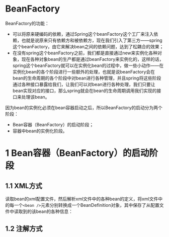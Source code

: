 # BeanFactory

BeanFactory的功能：

- 可以将原来硬编码的依赖，通过Spring这个beanFactory这个工厂来注入依赖，也就是说原来只有依赖方和被依赖方，现在我们引入了第三方——spring这个beanFactory，由它来解决bean之间的依赖问题，达到了松耦合的效果；
- 在没有spring这个beanFactory之前，我们都是直接通过new来实例化各种对象，现在各种对象bean的生产都是通过beanFactory来实例化的，这样的话，spring这个beanFactory就可以在实例化bean的过程中，做一些小动作——在实例化bean的各个阶段进行一些额外的处理，也就是说beanFactory会在bean的生命周期的各个阶段中对bean进行各种管理，并且spring将这些阶段通过各种接口暴露给我们，让我们可以对bean进行各种处理，我们只要让bean实现对应的接口，那么spring就会在bean的生命周期调用我们实现的接口来处理该bean。

因为bean的实例化必须在bean容器启动之后，所以BeanFactory的启动分为两个阶段：

- Bean容器（BeanFactory）的启动阶段；
- 容器中bean的实例化阶段。

# 1 Bean容器（BeanFactory）的启动阶段

## 1.1 XML方式

读取bean的xml配置文件，然后解析xml文件中的各种bean的定义，将xml文件中的每一个`<bean />`元素分别转换成一个BeanDefinition对象，其中保存了从配置文件中读取到的该bean的各种信息：



## 1.2 注解方式



